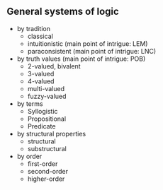 
## General systems of logic
- by tradition
  - classical
  - intuitionistic (main point of intrigue: LEM)
  - paraconsistent (main point of intrigue: LNC)
- by truth values (main point of intrigue: POB)
  - 2-valued, bivalent
  - 3-valued
  - 4-valued
  - multi-valued
  - fuzzy-valued
- by terms
  - Syllogistic
  - Propositional
  - Predicate
- by structural properties
  - structural
  - substructural
- by order
  - first-order
  - second-order
  - higher-order
